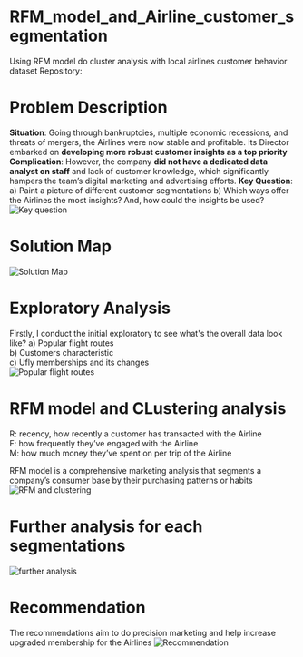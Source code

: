 # RFM_model_and_Airline_customer_segmentation
Using RFM model do cluster analysis with local airlines customer behavior dataset
Repository: 

# Problem Description
**Situation**: Going through bankruptcies, multiple economic recessions, and threats of mergers, the Airlines were now stable and profitable. Its Director embarked on **developing more robust customer insights as a top priority**
**Complication**: However, the company **did not have a dedicated data analyst on staff** and lack of customer knowledge, which significantly hampers the team’s digital marketing and advertising efforts.
**Key Question**: 
a) Paint a picture of different customer segmentations 
b) Which ways offer the Airlines the most insights? And, how could the insights be used?  
![Key question](https://github.com/YenLing-Allison/RFM_model_and_Airline_customer_segmentation/assets/144725779/b637baa1-b3ca-46a3-aa44-c11d9f3cff16)

# Solution Map
![Solution Map](https://github.com/YenLing-Allison/RFM_model_and_Airline_customer_segmentation/assets/144725779/06257cb3-095e-4ea3-b51c-cb2f7f227626)

# Exploratory Analysis
Firstly, I conduct the initial exploratory to see what's the overall data look like?
a) Popular flight routes  
b) Customers characteristic  
c) Ufly memberships and its changes  
![Popular flight routes](https://github.com/YenLing-Allison/RFM_model_and_Airline_customer_segmentation/assets/144725779/4fc5201e-92e4-4bc0-b597-e3b074261302)

# RFM model and CLustering analysis
R: recency, how recently a customer has transacted with the Airline   
F: how frequently they’ve engaged with the Airline  
M: how much money they’ve spent on per trip of the Airline  

RFM model is a comprehensive marketing analysis that segments a company’s consumer base by their purchasing patterns or habits
![RFM and clustering](https://github.com/YenLing-Allison/RFM_model_and_Airline_customer_segmentation/assets/144725779/b2eb676f-892b-4cd6-8ede-838a0aa93ab7)

# Further analysis for each segmentations
![further analysis](https://github.com/YenLing-Allison/RFM_model_and_Airline_customer_segmentation/assets/144725779/fe27bcf3-cacb-4807-b7ff-ffd139098cb0)

# Recommendation
The recommendations aim to do precision marketing and help increase upgraded membership for the Airlines
![Recommendation](https://github.com/YenLing-Allison/RFM_model_and_Airline_customer_segmentation/assets/144725779/46fc38bd-0fae-4be2-a49b-5b269f8bb8f2)



